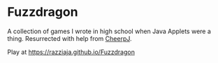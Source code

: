 # Fuzzdragon
A collection of games I wrote in high school when Java Applets were a thing. Resurrected with help from [CheerpJ](https://leaningtech.com/cheerpj/).

Play at https://razziaja.github.io/Fuzzdragon